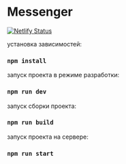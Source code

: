 # Messenger

[![Netlify Status](https://api.netlify.com/api/v1/badges/8e3cfa15-c747-4b26-a08e-e7621becdc07/deploy-status)](https://app.netlify.com/sites/rococo-pony-ffd524/deploys)

установка зависимостей:

### `npm install` 

запуск проекта в режиме разработки:

### `npm run dev` 

запуск сборки проекта:

### `npm run build` 

запуск проекта на сервере:

### `npm run start` 
